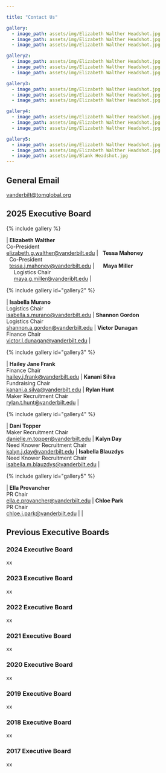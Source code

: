 ```yaml
---

title: "Contact Us"

gallery:
  - image_path: assets/img/Elizabeth Walther Headshot.jpg
  - image_path: assets/img/Elizabeth Walther Headshot.jpg
  - image_path: assets/img/Elizabeth Walther Headshot.jpg

gallery2:
  - image_path: assets/img/Elizabeth Walther Headshot.jpg
  - image_path: assets/img/Elizabeth Walther Headshot.jpg
  - image_path: assets/img/Elizabeth Walther Headshot.jpg

gallery3:
  - image_path: assets/img/Elizabeth Walther Headshot.jpg
  - image_path: assets/img/Elizabeth Walther Headshot.jpg
  - image_path: assets/img/Elizabeth Walther Headshot.jpg

gallery4:
  - image_path: assets/img/Elizabeth Walther Headshot.jpg
  - image_path: assets/img/Elizabeth Walther Headshot.jpg
  - image_path: assets/img/Elizabeth Walther Headshot.jpg

gallery5:
  - image_path: assets/img/Elizabeth Walther Headshot.jpg
  - image_path: assets/img/Elizabeth Walther Headshot.jpg
  - image_path: assets/img/Blank Headshot.jpg
---
```


## General Email
vanderbilt@tomglobal.org
## 2025 Executive Board

{% include gallery %}

| **Elizabeth Walther**<br>Co-President<br><a href="mailto:elizabeth.g.walther@vanderbilt.edu" style="font-size: 0.75em;">elizabeth.g.walther@vanderbilt.edu</a> | &nbsp;&nbsp;**Tessa Mahoney**<br>&nbsp;&nbsp;Co-President<br>&nbsp;&nbsp;<a href="mailto:tessa.j.mahoney@vanderbilt.edu" style="font-size: 0.75em;">tessa.j.mahoney@vanderbilt.edu</a> | &nbsp;&nbsp;&nbsp;&nbsp;&nbsp;**Maya Miller**<br>&nbsp;&nbsp;&nbsp;&nbsp;&nbsp;Logistics Chair<br>&nbsp;&nbsp;&nbsp;&nbsp;&nbsp;<a href="mailto:maya.g.miller@vanderbilt.edu" style="font-size: 0.75em;">maya.g.miller@vanderiblt.edu</a> |

{% include gallery id="gallery2" %}

| **Isabella Murano**<br>Logistics Chair<br>[isabella.s.murano@vanderbilt.edu](mailto:isabella.s.murano@vanderbilt.edu) | **Shannon Gordon**<br>Logistics Chair<br>[shannon.a.gordon@vanderbilt.edu](mailto:shannon.a.gordon@vanderbilt.edu) | **Victor Dunagan**<br>Finance Chair<br>[victor.l.dunagan@vanderbilt.edu](mailto:victor.l.dunagan@vanderbilt.edu) |

{% include gallery id="gallery3" %}

| **Hailey Jane Frank**<br>Finance Chair<br>[hailey.j.frank@vanderbilt.edu](mailto:hailey.j.frank@vanderbilt.edu) | **Kanani Silva**<br>Fundraising Chair<br>[kanani.a.silva@vanderbilt.edu](mailto:kanani.a.silva@vanderbilt.edu) | **Rylan Hunt**<br>Maker Recruitment Chair<br>[rylan.t.hunt@vanderbilt.edu](mailto:rylan.t.hunt@vanderbilt.edu) |

{% include gallery id="gallery4" %}

| **Dani Topper**<br>Maker Recruitment Chair<br>[danielle.m.topper@vanderbilt.edu](mailto:danielle.m.topper@vanderbilt.edu) | **Kalyn Day**<br>Need Knower Recruitment Chair<br>[kalyn.j.day@vanderbilt.edu](mailto:kalyn.j.day@vanderbilt.edu) | **Isabella Blauzdys**<br>Need Knower Recruitment Chair<br>[isabella.m.blauzdys@vanderbilt.edu](mailto:isabella.m.blauzdys@vanderbilt.edu) |

{% include gallery id="gallery5" %}

| **Ella Provancher**<br>PR Chair<br>[ella.e.provancher@vanderbilt.edu](mailto:ella.e.provancher@vanderbilt.edu) | **Chloe Park**<br>PR Chair<br>[chloe.j.park@vanderbilt.edu](mailto:chloe.j.park@vanderbilt.edu) | |


## Previous Executive Boards

### 2024 Executive Board

xx

### 2023 Executive Board 

xx

### 2022 Executive Board

xx

### 2021 Executive Board

xx

### 2020 Executive Board

xx

### 2019 Executive Board

xx

### 2018 Executive Board

xx

### 2017 Executive Board

xx
